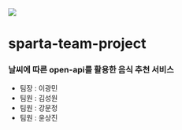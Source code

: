 <img src="https://img.shields.io/badge/Firebase-FFCA28?style=flat-square&logo=firebase&logoColor=white"/>

# sparta-team-project

### 날씨에 따른 open-api를 활용한 음식 추천 서비스

- 팀장 : 이광민
- 팀원 : 김성원
- 팀원 : 강문정
- 팀원 : 윤상진
